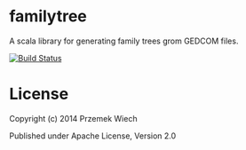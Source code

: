 familytree
==========

A scala library for generating family trees grom GEDCOM files.

[![Build Status](https://secure.travis-ci.org/PeWu/familytree.png)](http://travis-ci.org/PeWu/familytree)

License
=======

Copyright (c) 2014 Przemek Wiech

Published under Apache License, Version 2.0
